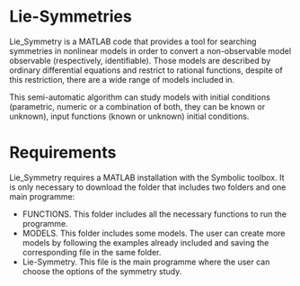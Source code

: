 

# Lie-Symmetries
Lie_Symmetry is a MATLAB code that provides a tool for searching symmetries in nonlinear models in order to convert a non-observable model observable (respectively, identifiable). Those models are described by ordinary differential equations and restrict to rational functions, despite of this restriction, there are a wide range of models included in. 

This semi-automatic algorithm can study models with initial conditions (parametric, numeric or a combination of both, they can be known or unknown), input functions (known or unknown) initial conditions. 

# Requirements
Lie_Symmetry requires a MATLAB installation with the Symbolic toolbox. It is only necessary to download the folder that includes two folders and one main programme:
 - FUNCTIONS. This folder includes all the necessary functions to run the programme.
 - MODELS. This folder includes some models. The user can create more models by following the examples already included and saving the corresponding file in the same folder.
 - Lie-Symmetry. This file is the main programme where the user can choose the options of the symmetry study.

